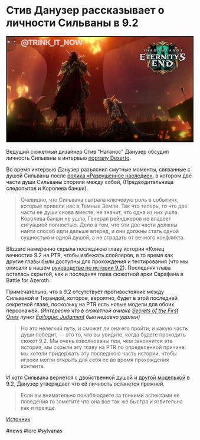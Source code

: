 # Стив Данузер рассказывает о личности Сильваны в 9.2

<img src=https://github.com/MagicalCow/TrinkIT-News/blob/main/Assets/WH325990/WH325990-1.jpg width="600" float=center border=2>

Ведущий сюжетный дизайнер Стив "Натанос" Данузер обсудил личность Сильваны в интервью [порталу Dexerto](https://www.dexerto.com/world-of-warcraft/blizzard-respond-wow-fan-concerns-over-sylvanas-story-shadowlands-9-2-1764616/).

Во время интервью Данузер разъяснил смутные моменты, связанные с душой Сильваны после [ролика «Разрушенное наследие»](https://youtu.be/CXvg-OrKqBc), в котором две части души Сильваны спорили между собой, (Предводительница следопытов и Королева банши).

> Очевидно, что Сильвана сыграла ключевую роль в событиях, которые привели нас в Темные Земли. Так что теперь, то что две части ее души снова вместе, не значит, что одна из них ушла. Королева банши не ушла, Генерал рейнджеров не владеет ситуацией полностью. Дело в том, что эти две части должны найти способ идти дальше вперед, и они должны стать одной сущностью и одной душой, а не страдать от вечного конфликта. 

Blizzard намеренно скрыла последнюю главу истории «Конец вечности» 9.2 на PTR, чтобы избежать спойлеров, в то время как другие главы были доступны для прохождения и тестирования (что мы описали в нашем [руководстве по истории 9.2]()). Последняя глава осталась скрытой, как и последняя глава сюжетной арки Сарафана в Battle for Azeroth.

Примечательно, что в 9.2 отсутствует противостояние между Сильваной и Тирандой, которое, вероятно, будет в этой последней секретной главе, поскольку на PTR есть новые модели для обоих персонажей.
*(Интересно что в сюжетной ачивке [Secrets of the First Ones](https://ptr.wowhead.com/achievement=15259) пункт [Epilogue: Judgment](https://ptr.wowhead.com/storyline/epilogue-judgment-1284) был недавно удален)*  

> Но это нелегкий путь, и сможет ли она его пройти, и какую часть души победит, — это то, что вы увидите, когда будете проходить сюжет 9.2. Мы очень взволнованы тем, чем закончится эта история, мы скрыли эту главу на PTR по определенной причине: мы хотели придержать эту последнюю часть истории, чтобы игроки могли открыть для себя ее во время прохождения контента.  

И хотя Сильвана вернется с двойственной душой и [другой моделькой](https://www.wowhead.com/news/new-sylvanas-model-for-patch-9-2-blue-eyes-ranger-inspired-armor-new-bow-325228) в 9.2, Данузер утверждает что её личность останется прежней.

> Если вы внимательно понаблюдаете за тонкими аспектами её поведения то заметите что она все так же быстра и язвительна как и прежде.

[Источник](https://ptr.wowhead.com/news/steve-danuser-on-sylvanas-personality-in-patch-9-2-325990)

#news #lore #sylvanas